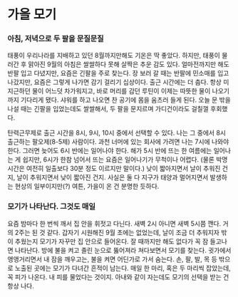# 가을 모기

### 아침, 저녁으로 두 팔을 문질문질

태풍이 우리나라를 지배하고 있던 8월까지만해도 기온은 딱 좋았다. 하지만, 태풍이 물러간 후 맑아진 9월의 아침은 쌀쌀하다 못해 살짝은 추운 감도 있다. 얼마전까지만 해도 반팔 입고 다녔지만, 요즘은 긴팔을 주로 찾는다. 장 보러 갈 때는 반팔에 민소매를 입고 나갔지만, 요즘은 그렇게 나가면 감기 걸리기 십상이다. 출근 시간에는 더 춥다. 항상 미지근하던 물이 어느덧 차가워지고, 바로 머리를 감던 루틴이 이제는 따뜻한 물이 나오기까지 기다리게 됐다. 샤워를 하고 나오면 찬 공기에 몸을 움츠러 들게 된다. 오늘 문 밖을 나설 때는 긴팔을 입었는데도 쌀쌀해서, 두 팔을 문지르며 가디건이라도 걸칠껄 후회했다.

탄력근무제로 출근 시간을 8시, 9시, 10시 중에서 선택할 수 있다. 나는 그 중에서 8시 출근하는 팔오제(8-5제) 사람이다. 과천 너머에 있는 회사에 가려면 나는 7시에 나와야 한다. 그러면 늦어도 6시 반에는 일어나야 한다. 해가 5시 반에 뜨는 한 여름에는 일어나는 게 쉽지만, 6시가 한참 넘어서 뜨는 요즘은 일어나기가 무척이나 어렵다. (물론 박명시간은 여전히 일출보다 30분 정도 이르지만 말이다.) 낮이 짧아지면서 날이 추워진 건지, 날이 추워지면서 낮이 짧아진 건지. 사실은 둘 다 지구가 태양과 멀어지면서 발생하는 현상의 일부이지만(?) 여튼, 가을이 온 건 분명한 듯하다.



### 모기가 나타난다. 그것도 매일

요즘 밤마다 한 번씩 깨서 집 안을 휘젓고 다닌다. 새벽 2시 아니면 새벽 5시쯤 깬다. 거의 2주는 된 것 같다. 갑자기 시원해진 9월 초에는 없었는데, 날이 조금 더 추워지자 밖이 추웠는지 모기가 자꾸만 집 안으로 들어온다. 잘 때까지만 해도 없다가 꼭 잠 들고나면 나타난다. 방에 불을 켜고 졸린 눈으로 뚫어져라 쳐다보면서 모기를 찾는다. 귓가에서 앵앵거리면서 내 잠을 깨우고는, 불을 켜면 어딘가로 가서 숨는다. 손, 팔, 발, 목 등 밖으로 노출된 곳에는 모기가 다녀간 흔적이 남는다. 매일 한 마리, 혹은 두 마리씩 잡았는데, 꼭 피가 나온다. 내 피를 물었다는 것이지. 아내와 같이 자는데도 모기의 선택을 받는 건 항상 나다.

